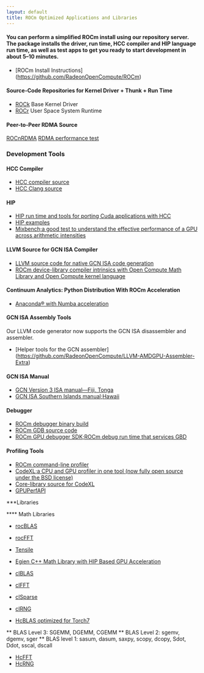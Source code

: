 ```yaml
---
layout: default
title: ROCm Optimized Applications and Libraries
---
```


#### You can perform a simplified ROCm install using our repository server. The package installs the driver, run time, HCC compiler and HIP language run time, as well as test apps to get you ready to start development in about 5&ndash;10 minutes. 
* [ROCm Install Instructions] (https://github.com/RadeonOpenCompute/ROCm)


#### Source-Code Repositories for Kernel Driver + Thunk + Run Time

* [ROCk](https://github.com/RadeonOpenCompute/ROCK-Kernel-Driver) Base Kernel Driver 
* [ROCr](https://github.com/RadeonOpenCompute/ROCR-Runtime) User Space System Runtime 

#### Peer-to-Peer RDMA Source


[ROCnRDMA](https://github.com/RadeonOpenCompute/ROCnRDMA)
[RDMA performance test](https://github.com/RadeonOpenCompute/rdma-perftest)

### Development Tools

#### HCC Compiler

* [HCC compiler source](href="https://github.com/RadeonOpenCompute/hcc)
* [HCC Clang source](https://github.com/RadeonOpenCompute/hcc-clang)

#### HIP

* [HIP run time and tools for porting Cuda applications with HCC](https://github.com/GPUOpen-ProfessionalCompute-Tools/HIP)
* [HIP examples](https://github.com/GPUOpen-ProfessionalCompute-Tools/HIP-Examples)
* [Mixbench;a good test to understand the effective performance of a GPU across arithmetic intensities](https://github.com/ekondis/mixbench)

#### LLVM Source for GCN ISA Compiler

* [LLVM source code for native GCN ISA code generation](https://github.com/RadeonOpenCompute/llvm)
* [ROCm device-library compiler intrinsics with Open Compute Math Library and Open Compute kernel language](https://github.com/RadeonOpenCompute/ROCm-Device-Libs)


#### Continuum Analytics: Python Distribution With ROCm Acceleration

* [Anaconda® with Numba acceleration](http://numba.pydata.org/numba-doc/latest/index.html)


#### GCN ISA Assembly Tools

Our LLVM code generator now supports the GCN ISA disassembler and assembler. 

* [Helper tools for the GCN assembler] (https://github.com/RadeonOpenCompute/LLVM-AMDGPU-Assembler-Extra)

#### GCN ISA Manual


* [GCN Version 3 ISA manual&mdash;Fiji, Tonga](http://amd-dev.wpengine.netdna-cdn.com/wordpress/media/2013/12/AMD_GCN3_Instruction_Set_Architecture_rev1.1.pdf)
* [GCN ISA Southern Islands manual;Hawaii](http://bit.ly/29t5aQP)

#### Debugger

* [ROCm debugger binary build](https://github.com/RadeonOpenCompute/ROCm-Debugger)
* [ROCm GDB source code](https://github.com/RadeonOpenCompute/ROCm-GDB)
* [ROCm GPU debugger SDK;ROCm debug run time that services GBD](https://github.com/RadeonOpenCompute/ROCm-GPUDebugSDK)

#### Profiling Tools


* [ROCm command-line profiler](https://github.com/RadeonOpenCompute/ROCm-Profiler)
* [CodeXL;a CPU and GPU profiler in one tool (now fully open source under the BSD license)](https://github.com/GPUOpen-Tools/CodeXL)
* [Core-library source for CodeXL](https://github.com/GPUOpen-Tools/CxlCommon)
* [GPUPerfAPI](https://github.com/GPUOpen-Tools/GPA)

***Libraries

**** Math Libraries

* [rocBLAS](https://github.com/ROCmSoftwarePlatform/rocBLAS)
* [rocFFT](https://github.com/ROCmSoftwarePlatform/rocFFT)
* [Tensile](https://github.com/ROCmSoftwarePlatform/Tensile)

* [Egien C++ Math Library with HIP Based GPU Acceleration](https://github.com/ROCmSoftwarePlatform/hipeigen) 

* [clBLAS](https://github.com/clMathLibraries/clBLAS)
* [clFFT](https://github.com/clMathLibraries/clFFT)
* [clSparse](https://github.com/clMathLibraries/clSPARSE)
* [clRNG](https://github.com/clMathLibraries/clRNG)

* [HcBLAS optimized for Torch7](https://github.com/ROCmSoftwarePlatform/hcBLAS)

** BLAS Level 3: SGEMM, DGEMM, CGEMM 
** BLAS Level 2: sgemv, dgemv, sger 
** BLAS level 1: sasum, dasum, saxpy, scopy, dcopy, Sdot, Ddot, sscal, dscall

* [HcFFT](https://github.com/ROCmSoftwarePlatform/hcFFT)
* [HcRNG](https://github.com/ROCmSoftwarePlatform/hcRNG)


